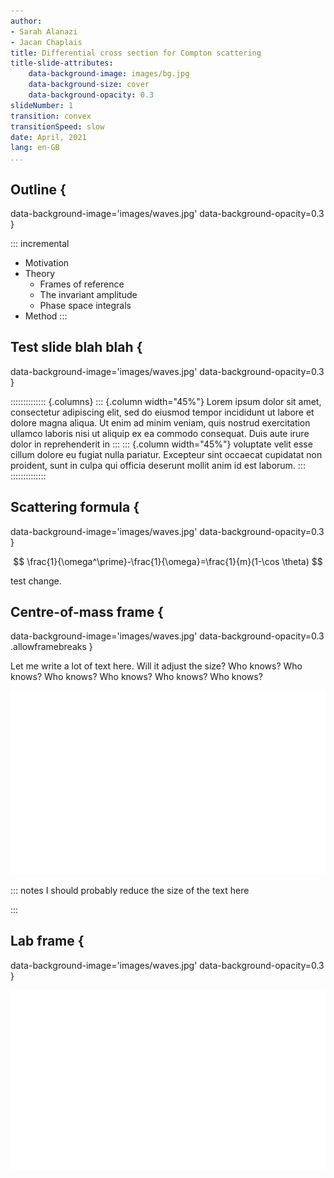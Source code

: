 ```yaml
---
author:
- Sarah Alanazi
- Jacan Chaplais
title: Differential cross section for Compton scattering
title-slide-attributes:
    data-background-image: images/bg.jpg
    data-background-size: cover
    data-background-opacity: 0.3
slideNumber: 1
transition: convex
transitionSpeed: slow
date: April, 2021
lang: en-GB
...
```


## Outline {
data-background-image='images/waves.jpg'
data-background-opacity=0.3
}

::: incremental
* Motivation
* Theory
    * Frames of reference
    * The invariant amplitude
    * Phase space integrals
* Method
:::

## Test slide blah blah {
data-background-image='images/waves.jpg'
data-background-opacity=0.3
}

:::::::::::::: {.columns}
::: {.column width="45%"}
Lorem ipsum dolor sit amet, consectetur adipiscing elit, sed do eiusmod tempor
incididunt ut labore et dolore magna aliqua. Ut enim ad minim veniam, quis
nostrud exercitation ullamco laboris nisi ut aliquip ex ea commodo consequat.
Duis aute irure dolor in reprehenderit in
:::
::: {.column width="45%"}
voluptate velit esse cillum dolore eu fugiat nulla pariatur. Excepteur sint
occaecat cupidatat non proident, sunt in culpa qui officia deserunt mollit anim
id est laborum.
:::
::::::::::::::

## Scattering formula {
data-background-image='images/waves.jpg'
data-background-opacity=0.3
}

$$
\frac{1}{\omega^\prime}-\frac{1}{\omega}=\frac{1}{m}(1-\cos \theta)
$$

test change.

## Centre-of-mass frame {
data-background-image='images/waves.jpg'
data-background-opacity=0.3
.allowframebreaks
}

Let me write a lot of text here.
Will it adjust the size?
Who knows?
Who knows?
Who knows?
Who knows?
Who knows?
Who knows?

![Centre of mass frame diagram](images/com-frame.svg)

::: notes
I should probably reduce the size of the text here

:::

## Lab frame {
data-background-image='images/waves.jpg'
data-background-opacity=0.3
}


![Lab frame diagram](images/lab-frame.svg)

<style>
.reveal {
    font-size: 26px;
}
.reveal h1.title {
    font-size: 2em;
}

p.author {
    display: inline-block;
    margin: 0 0.75em;
}

.reveal section img {
    border: none;
    box-shadow: none;
    padding: 20px;
    border-radius: 10px;
    background: rgb(38 34 64 / 72%);
}

.column { /* left col */
    padding: 0 2.5% 0 0;
}

.column + .column { /* right col */
    padding: 0 0 0 2.5%;
}
</style>
